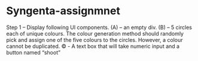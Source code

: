 # Syngenta-assignmnet
<p>Step 1 – Display following UI components. (A) – an empty div. (B) – 5 circles each of unique colours. The colour generation method should randomly pick and assign one of the five colours to the circles. However, a colour cannot be duplicated. © - A text box that will take numeric input and a button named “shoot” </p> 

